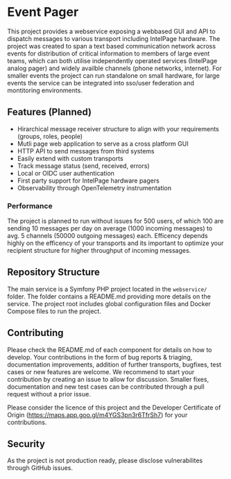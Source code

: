 # Event Pager

This project provides a webservice exposing a webbased GUI and API to dispatch messages to various transport including IntelPage hardware. The project was created to span a text based communication network across events for distribution of critical information to members of large event teams, which can both utilise independently operated services (IntelPage analog pager) and widely availble channels (phone networks, internet). For smaller events the project can run standalone on small hardware, for large events the service can be integrated into sso/user federation and montitoring environments.

## Features (Planned)

- Hirarchical message receiver structure to align with your requirements (groups, roles, people)
- Mutli page web application to serve as a cross platform GUI
- HTTP API to send messages from third systems
- Easily extend with custom transports
- Track message status (send, received, errors)
- Local or OIDC user authentication
- First party support for IntelPage hardware pagers
- Observability through OpenTelemetry instrumentation

### Performance
The project is planned to run without issues for 500 users, of which 100 are sending 10 messages per day on average (1000 incoming messages) to avg. 5 channels (50000 outgoing messages) each.
Efficency depends highly on the efficency of your transports and its important to optimize your recipient structure for higher throughput of incoming messages.

## Repository Structure

The main service is a Symfony PHP project located in the `webservice/` folder. The folder contains a README.md providing more details on the service.
The project root includes global configuration files and Docker Compose files to run the project.

## Contributing

Please check the README.md of each component for details on how to develop. Your contributions in the form of bug reports & triaging, documentation improvements, addition of further transports, bugfixes, test cases or new features are welcome.
We recommend to start your contribution by creating an issue to allow for discussion. Smaller fixes, documentation and new test cases can be contributed through a pull request without a prior issue.

Please consider the licence of this project and the Developer Certificate of Origin (https://maps.app.goo.gl/m4YGS3pn3r6TfrSh7) for your contributions.

## Security

As the project is not production ready, please disclose vulnerabilites through GitHub issues.